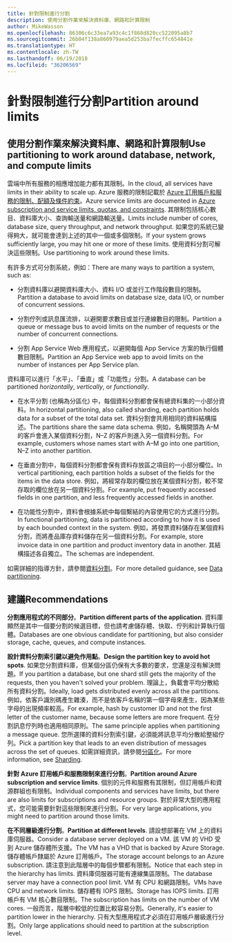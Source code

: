 ```yaml
---
title: 針對限制進行分割
description: 使用分割作業來解決資料庫、網路和計算限制
author: MikeWasson
ms.openlocfilehash: 86306c6c33ea7a93c4c1f868d820cc522095a8b7
ms.sourcegitcommit: 26b04f138a860979aea5d253ba7fecffc654841e
ms.translationtype: HT
ms.contentlocale: zh-TW
ms.lasthandoff: 06/19/2018
ms.locfileid: "36206569"
---
```

# <a name="partition-around-limits"></a><span data-ttu-id="8953c-103">針對限制進行分割</span><span class="sxs-lookup"><span data-stu-id="8953c-103">Partition around limits</span></span>

## <a name="use-partitioning-to-work-around-database-network-and-compute-limits"></a><span data-ttu-id="8953c-104">使用分割作業來解決資料庫、網路和計算限制</span><span class="sxs-lookup"><span data-stu-id="8953c-104">Use partitioning to work around database, network, and compute limits</span></span>

<span data-ttu-id="8953c-105">雲端中所有服務的相應增加能力都有其限制。</span><span class="sxs-lookup"><span data-stu-id="8953c-105">In the cloud, all services have limits in their ability to scale up.</span></span> <span data-ttu-id="8953c-106">Azure 服務的限制記載於 [Azure 訂用帳戶和服務的限制、配額及條件約束][azure-limits]。</span><span class="sxs-lookup"><span data-stu-id="8953c-106">Azure service limits are documented in [Azure subscription and service limits, quotas, and constraints][azure-limits].</span></span> <span data-ttu-id="8953c-107">其限制包括核心數目、資料庫大小、查詢輸送量和網路輸送量。</span><span class="sxs-lookup"><span data-stu-id="8953c-107">Limits include number of cores, database size, query throughput, and network throughput.</span></span> <span data-ttu-id="8953c-108">如果您的系統已變得夠大，就可能會達到上述的其中一個或多個限制。</span><span class="sxs-lookup"><span data-stu-id="8953c-108">If your system grows sufficiently large, you may hit one or more of these limits.</span></span> <span data-ttu-id="8953c-109">使用資料分割可解決這些限制。</span><span class="sxs-lookup"><span data-stu-id="8953c-109">Use partitioning to work around these limits.</span></span>

<span data-ttu-id="8953c-110">有許多方式可分割系統，例如：</span><span class="sxs-lookup"><span data-stu-id="8953c-110">There are many ways to partition a system, such as:</span></span>

- <span data-ttu-id="8953c-111">分割資料庫以避開資料庫大小、資料 I/O 或並行工作階段數目的限制。</span><span class="sxs-lookup"><span data-stu-id="8953c-111">Partition a database to avoid limits on database size, data I/O, or number of concurrent sessions.</span></span>

- <span data-ttu-id="8953c-112">分割佇列或訊息匯流排，以避開要求數目或並行連線數目的限制。</span><span class="sxs-lookup"><span data-stu-id="8953c-112">Partition a queue or message bus to avoid limits on the number of requests or the number of concurrent connections.</span></span>

- <span data-ttu-id="8953c-113">分割 App Service Web 應用程式，以避開每個 App Service 方案的執行個體數目限制。</span><span class="sxs-lookup"><span data-stu-id="8953c-113">Partition an App Service web app to avoid limits on the number of instances per App Service plan.</span></span> 

<span data-ttu-id="8953c-114">資料庫可以進行「水平」、「垂直」或「功能性」分割。</span><span class="sxs-lookup"><span data-stu-id="8953c-114">A database can be partitioned *horizontally*, *vertically*, or *functionally*.</span></span>

- <span data-ttu-id="8953c-115">在水平分割 (也稱為分區化) 中，每個資料分割都會保有總資料集的一小部分資料。</span><span class="sxs-lookup"><span data-stu-id="8953c-115">In horizontal partitioning, also called sharding, each partition holds data for a subset of the total data set.</span></span> <span data-ttu-id="8953c-116">資料分割會共用相同的資料結構描述。</span><span class="sxs-lookup"><span data-stu-id="8953c-116">The partitions share the same data schema.</span></span> <span data-ttu-id="8953c-117">例如，名稱開頭為 A&ndash;M 的客戶會進入某個資料分割，N&ndash;Z 的客戶則進入另一個資料分割。</span><span class="sxs-lookup"><span data-stu-id="8953c-117">For example, customers whose names start with A&ndash;M go into one partition, N&ndash;Z into another partition.</span></span>

- <span data-ttu-id="8953c-118">在垂直分割中，每個資料分割都會保有資料存放區之項目的一小部分欄位。</span><span class="sxs-lookup"><span data-stu-id="8953c-118">In vertical partitioning, each partition holds a subset of the fields for the items in the data store.</span></span> <span data-ttu-id="8953c-119">例如，將經常存取的欄位放在某個資料分割，較不常存取的欄位放在另一個資料分割。</span><span class="sxs-lookup"><span data-stu-id="8953c-119">For example, put frequently accessed fields in one partition, and less frequently accessed fields in another.</span></span>

- <span data-ttu-id="8953c-120">在功能性分割中，資料會根據系統中每個繫結的內容使用它的方式進行分割。</span><span class="sxs-lookup"><span data-stu-id="8953c-120">In functional partitioning, data is partitioned according to how it is used by each bounded context in the system.</span></span> <span data-ttu-id="8953c-121">例如，將發票資料儲存在某個資料分割，而將產品庫存資料儲存在另一個資料分割。</span><span class="sxs-lookup"><span data-stu-id="8953c-121">For example, store invoice data in one partition and product inventory data in another.</span></span> <span data-ttu-id="8953c-122">其結構描述各自獨立。</span><span class="sxs-lookup"><span data-stu-id="8953c-122">The schemas are independent.</span></span>

<span data-ttu-id="8953c-123">如需詳細的指導方針，請參閱[資料分割][data-partitioning-guidance]。</span><span class="sxs-lookup"><span data-stu-id="8953c-123">For more detailed guidance, see [Data partitioning][data-partitioning-guidance].</span></span>

## <a name="recommendations"></a><span data-ttu-id="8953c-124">建議</span><span class="sxs-lookup"><span data-stu-id="8953c-124">Recommendations</span></span>

<span data-ttu-id="8953c-125">**分割應用程式的不同部分**。</span><span class="sxs-lookup"><span data-stu-id="8953c-125">**Partition different parts of the application**.</span></span> <span data-ttu-id="8953c-126">資料庫顯然是其中一個要分割的候選目標，但也請考慮儲存體、快取、佇列和計算執行個體。</span><span class="sxs-lookup"><span data-stu-id="8953c-126">Databases are one obvious candidate for partitioning, but also consider storage, cache, queues, and compute instances.</span></span>

<span data-ttu-id="8953c-127">**設計資料分割索引鍵以避免作用點**。</span><span class="sxs-lookup"><span data-stu-id="8953c-127">**Design the partition key to avoid hot spots**.</span></span> <span data-ttu-id="8953c-128">如果您分割資料庫，但某個分區仍保有大多數的要求，您還是沒有解決問題。</span><span class="sxs-lookup"><span data-stu-id="8953c-128">If you partition a database, but one shard still gets the majority of the requests, then you haven't solved your problem.</span></span> <span data-ttu-id="8953c-129">理論上，負載會平均分散給所有資料分割。</span><span class="sxs-lookup"><span data-stu-id="8953c-129">Ideally, load gets distributed evenly across all the partitions.</span></span> <span data-ttu-id="8953c-130">例如，依客戶識別碼產生雜湊，而不是依客戶名稱的第一個字母來產生，因為某些字母的出現頻率較高。</span><span class="sxs-lookup"><span data-stu-id="8953c-130">For example, hash by customer ID and not the first letter of the customer name, because some letters are more frequent.</span></span> <span data-ttu-id="8953c-131">在分割訊息佇列時也適用相同原則。</span><span class="sxs-lookup"><span data-stu-id="8953c-131">The same principle applies when partitioning a message queue.</span></span> <span data-ttu-id="8953c-132">您所選擇的資料分割索引鍵，必須能將訊息平均分散給整組佇列。</span><span class="sxs-lookup"><span data-stu-id="8953c-132">Pick a partition key that leads to an even distribution of messages across the set of queues.</span></span> <span data-ttu-id="8953c-133">如需詳細資訊，請參閱[分區化][sharding]。</span><span class="sxs-lookup"><span data-stu-id="8953c-133">For more information, see [Sharding][sharding].</span></span>

<span data-ttu-id="8953c-134">**針對 Azure 訂用帳戶和服務限制來進行分割**。</span><span class="sxs-lookup"><span data-stu-id="8953c-134">**Partition around Azure subscription and service limits**.</span></span> <span data-ttu-id="8953c-135">個別的元件和服務有其限制，但訂用帳戶和資源群組也有限制。</span><span class="sxs-lookup"><span data-stu-id="8953c-135">Individual components and services have limits, but there are also limits for subscriptions and resource groups.</span></span> <span data-ttu-id="8953c-136">對於非常大型的應用程式，您可能需要針對這些限制來進行分割。</span><span class="sxs-lookup"><span data-stu-id="8953c-136">For very large applications, you might need to partition around those limits.</span></span>  

<span data-ttu-id="8953c-137">**在不同層級進行分割**。</span><span class="sxs-lookup"><span data-stu-id="8953c-137">**Partition at different levels**.</span></span> <span data-ttu-id="8953c-138">請設想部署在 VM 上的資料庫伺服器。</span><span class="sxs-lookup"><span data-stu-id="8953c-138">Consider a database server deployed on a VM.</span></span> <span data-ttu-id="8953c-139">該 VM 的 VHD 受到 Azure 儲存體所支援。</span><span class="sxs-lookup"><span data-stu-id="8953c-139">The VM has a VHD that is backed by Azure Storage.</span></span> <span data-ttu-id="8953c-140">儲存體帳戶隸屬於 Azure 訂用帳戶。</span><span class="sxs-lookup"><span data-stu-id="8953c-140">The storage account belongs to an Azure subscription.</span></span> <span data-ttu-id="8953c-141">請注意到此階層中的每個步驟都有限制。</span><span class="sxs-lookup"><span data-stu-id="8953c-141">Notice that each step in the hierarchy has limits.</span></span> <span data-ttu-id="8953c-142">資料庫伺服器可能有連線集區限制。</span><span class="sxs-lookup"><span data-stu-id="8953c-142">The database server may have a connection pool limit.</span></span> <span data-ttu-id="8953c-143">VM 有 CPU 和網路限制。</span><span class="sxs-lookup"><span data-stu-id="8953c-143">VMs have CPU and network limits.</span></span> <span data-ttu-id="8953c-144">儲存體有 IOPS 限制。</span><span class="sxs-lookup"><span data-stu-id="8953c-144">Storage has IOPS limits.</span></span> <span data-ttu-id="8953c-145">訂用帳戶有 VM 核心數目限制。</span><span class="sxs-lookup"><span data-stu-id="8953c-145">The subscription has limits on the number of VM cores.</span></span> <span data-ttu-id="8953c-146">一般而言，階層中較低的位置比較容易分割。</span><span class="sxs-lookup"><span data-stu-id="8953c-146">Generally, it's easier to partition lower in the hierarchy.</span></span> <span data-ttu-id="8953c-147">只有大型應用程式才必須在訂用帳戶層級進行分割。</span><span class="sxs-lookup"><span data-stu-id="8953c-147">Only large applications should need to partition at the subscription level.</span></span> 

<!-- links -->

[azure-limits]: /azure/azure-subscription-service-limits
[data-partitioning-guidance]: ../../best-practices/data-partitioning.md
[sharding]: ../../patterns/sharding.md

 